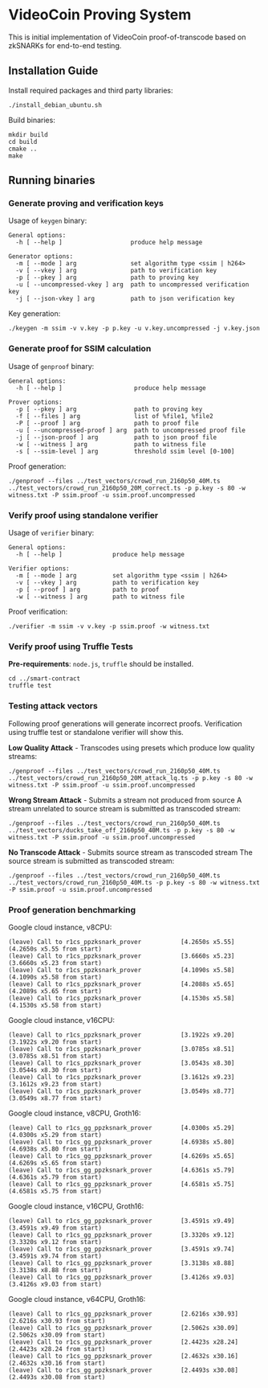 # VideoCoin Proving System

This is initial implementation of VideoCoin proof-of-transcode based on zkSNARKs for end-to-end testing.

## Installation Guide

Install required packages and third party libraries:
```
./install_debian_ubuntu.sh
```

Build binaries:

```
mkdir build
cd build
cmake ..
make
```

## Running binaries


### Generate proving and verification keys

Usage of `keygen` binary:

```
General options:
  -h [ --help ]                   produce help message

Generator options:
  -m [ --mode ] arg               set algorithm type <ssim | h264>
  -v [ --vkey ] arg               path to verification key
  -p [ --pkey ] arg               path to proving key
  -u [ --uncompressed-vkey ] arg  path to uncompressed verification key
  -j [ --json-vkey ] arg          path to json verification key
```

Key generation:

```
./keygen -m ssim -v v.key -p p.key -u v.key.uncompressed -j v.key.json
```


### Generate proof for SSIM calculation

Usage of `genproof` binary:

```
General options:
  -h [ --help ]                    produce help message

Prover options:
  -p [ --pkey ] arg                path to proving key
  -f [ --files ] arg               list of %file1, %file2
  -P [ --proof ] arg               path to proof file
  -u [ --uncompressed-proof ] arg  path to uncompressed proof file
  -j [ --json-proof ] arg          path to json proof file
  -w [ --witness ] arg             path to witness file
  -s [ --ssim-level ] arg          threshold ssim level [0-100]
```

Proof generation:

```
./genproof --files ../test_vectors/crowd_run_2160p50_40M.ts ../test_vectors/crowd_run_2160p50_20M_correct.ts -p p.key -s 80 -w witness.txt -P ssim.proof -u ssim.proof.uncompressed
```

### Verify proof using standalone verifier

Usage of `verifier` binary:

```
General options:
  -h [ --help ]              produce help message

Verifier options:
  -m [ --mode ] arg          set algorithm type <ssim | h264>
  -v [ --vkey ] arg          path to verification key
  -p [ --proof ] arg         path to proof
  -w [ --witness ] arg       path to witness file
```

Proof verification:

```
./verifier -m ssim -v v.key -p ssim.proof -w witness.txt 
```

### Verify proof using Truffle Tests

**Pre-requirements**: `node.js`, `truffle` should be installed.

```
cd ../smart-contract
truffle test
```

### Testing attack vectors

Following proof generations will generate incorrect proofs. Verification using truffle test or standalone verifier will show this.

**Low Quality Attack** - Transcodes using presets which produce low quality streams:

```
./genproof --files ../test_vectors/crowd_run_2160p50_40M.ts ../test_vectors/crowd_run_2160p50_20M_attack_lq.ts -p p.key -s 80 -w witness.txt -P ssim.proof -u ssim.proof.uncompressed
```

**Wrong Stream Attack** - Submits a stream not produced from source A stream unrelated to source stream is submitted as transcoded stream:

```
./genproof --files ../test_vectors/crowd_run_2160p50_40M.ts ../test_vectors/ducks_take_off_2160p50_40M.ts -p p.key -s 80 -w witness.txt -P ssim.proof -u ssim.proof.uncompressed
```

**No Transcode Attack** - Submits source stream as transcoded stream The source stream is submitted as transcoded stream:

```
./genproof --files ../test_vectors/crowd_run_2160p50_40M.ts ../test_vectors/crowd_run_2160p50_40M.ts -p p.key -s 80 -w witness.txt -P ssim.proof -u ssim.proof.uncompressed
```

### Proof generation benchmarking

Google cloud instance, v8CPU:

```
(leave) Call to r1cs_ppzksnark_prover           [4.2650s x5.55] (4.2650s x5.55 from start)
(leave) Call to r1cs_ppzksnark_prover           [3.6660s x5.23] (3.6660s x5.23 from start)
(leave) Call to r1cs_ppzksnark_prover           [4.1090s x5.58] (4.1090s x5.58 from start)
(leave) Call to r1cs_ppzksnark_prover           [4.2088s x5.65] (4.2089s x5.65 from start)
(leave) Call to r1cs_ppzksnark_prover           [4.1530s x5.58] (4.1530s x5.58 from start)
```

Google cloud instance, v16CPU:

```
(leave) Call to r1cs_ppzksnark_prover           [3.1922s x9.20] (3.1922s x9.20 from start)
(leave) Call to r1cs_ppzksnark_prover           [3.0785s x8.51] (3.0785s x8.51 from start)
(leave) Call to r1cs_ppzksnark_prover           [3.0543s x8.30] (3.0544s x8.30 from start)
(leave) Call to r1cs_ppzksnark_prover           [3.1612s x9.23] (3.1612s x9.23 from start)
(leave) Call to r1cs_ppzksnark_prover           [3.0549s x8.77] (3.0549s x8.77 from start)
```

Google cloud instance, v8CPU, Groth16:

```
(leave) Call to r1cs_gg_ppzksnark_prover        [4.0300s x5.29] (4.0300s x5.29 from start)
(leave) Call to r1cs_gg_ppzksnark_prover        [4.6938s x5.80] (4.6938s x5.80 from start)
(leave) Call to r1cs_gg_ppzksnark_prover        [4.6269s x5.65] (4.6269s x5.65 from start)
(leave) Call to r1cs_gg_ppzksnark_prover        [4.6361s x5.79] (4.6361s x5.79 from start)
(leave) Call to r1cs_gg_ppzksnark_prover        [4.6581s x5.75] (4.6581s x5.75 from start)
```
 
 Google cloud instance, v16CPU, Groth16:
 
 ```
(leave) Call to r1cs_gg_ppzksnark_prover        [3.4591s x9.49] (3.4591s x9.49 from start)
(leave) Call to r1cs_gg_ppzksnark_prover        [3.3320s x9.12] (3.3320s x9.12 from start)
(leave) Call to r1cs_gg_ppzksnark_prover        [3.4591s x9.74] (3.4591s x9.74 from start)
(leave) Call to r1cs_gg_ppzksnark_prover        [3.3138s x8.88] (3.3138s x8.88 from start)
(leave) Call to r1cs_gg_ppzksnark_prover        [3.4126s x9.03] (3.4126s x9.03 from start)
 ```

Google cloud instance, v64CPU, Groth16:

```
(leave) Call to r1cs_gg_ppzksnark_prover        [2.6216s x30.93]        (2.6216s x30.93 from start)
(leave) Call to r1cs_gg_ppzksnark_prover        [2.5062s x30.09]        (2.5062s x30.09 from start)
(leave) Call to r1cs_gg_ppzksnark_prover        [2.4423s x28.24]        (2.4423s x28.24 from start)
(leave) Call to r1cs_gg_ppzksnark_prover        [2.4632s x30.16]        (2.4632s x30.16 from start)
(leave) Call to r1cs_gg_ppzksnark_prover        [2.4493s x30.08]        (2.4493s x30.08 from start)
```
